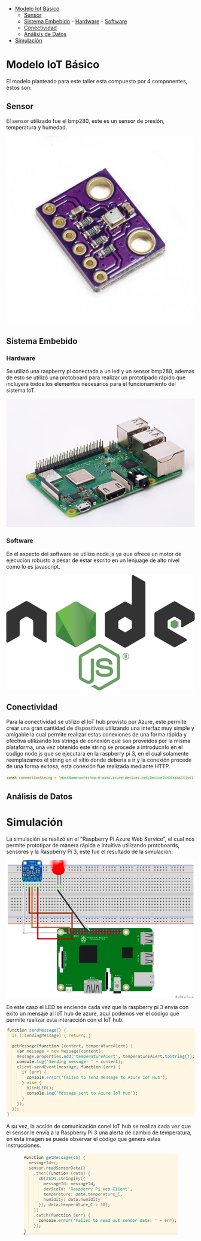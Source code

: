 - [Modelo Iot Básico](#modelo-iot-básico)
    - [Sensor](#sensor)
    - [Sistema Embebido](sistema-embebido)
          - [Hardware](#hardware)
          - [Software](#software)
    - [Conectividad](#conectividad)
    - [Análisis de Datos](#análisis-de-datos)
- [Simulación](#simulación)

# Modelo IoT Básico

El modelo planteado para este taller esta compuesto por 4 componentes, estos son:

## Sensor

El sensor utilizado fue el bmp280, este es un sensor de presión, temperatura y humedad.

<p align="center">
  <img src="https://raw.githubusercontent.com/SadPac/Workshop-6/main/img/bme280.jpg">
</p>

## Sistema Embebido

### Hardware

Se utilizó una raspberry pi conectada a un led y un sensor bmp280, ademas de esto se utilizó una protoboard para realizar un prototipado rápido que incluyera todos los elementos necesarios para el funcionamiento del sistema IoT.

<p align="center">
  <img src="https://raw.githubusercontent.com/SadPac/Workshop-6/main/img/raspberrypi3.jpg">
</p>

### Software

En el aspecto del software se utilizo node.js ya que ofrece un motor de ejecución robusto a pesar de estar escrito en un lenjuage de alto nivel como lo es javascript.

<p align="center">
  <img src="https://raw.githubusercontent.com/SadPac/Workshop-6/main/img/node.png">
</p>

## Conectividad

Para la conectividad se utilizo el IoT hub provisto por Azure, este permite crear una gran cantidad de dispositivos utilizando una interfaz muy simple y amigable la cual permite realizar estas conexiones de una forma rápida y efectiva utilizando los strings de conexión que son proveidos por la misma plataforma, una vez obtenido este string se procede a introducirlo en el codigo node.js que se ejecutara en la raspberry pi 3, en el cual solamente reemplazamos el string en el sitio donde deberia a ir y la conexión procede de una forma exitosa, esta conexión fue realizada mediante HTTP.

<p align="center">
  <img src="https://raw.githubusercontent.com/SadPac/Workshop-6/main/img/stringconexion.png">
</p>

## Análisis de Datos



# Simulación

La simulación se realizó en el "Raspberry Pi Azure Web Service", el cual nos permite prototipar de manera rápida e intuitiva utilizando protoboards, sensores y la Raspberry Pi 3, este fue el resultado de la simulación:

<p align="center">
  <img src="https://raw.githubusercontent.com/SadPac/Workshop-6/main/img/Prototipo.png">
</p>

En este caso el LED se enciende cada vez que la raspberry pi 3 envia con éxito un mensaje al IoT hub de azure, aquí podemos ver el código que permite realizar esta interacción con el IoT hub.

<p align="center">
  <img src="https://github.com/SadPac/Workshop-6/blob/main/img/sendmessage.png">
</p>

A su vez, la acción de comunicación conel IoT hub se realiza cada vez que el sensor le envía a la Raspberry Pi 3 una alerta de cambio de temperatura, en esta imagen se puede observar el código que genera estas instrucciones.

<p align="center">
  <img src="https://raw.githubusercontent.com/SadPac/Workshop-6/main/img/getmessage.png">
</p>


